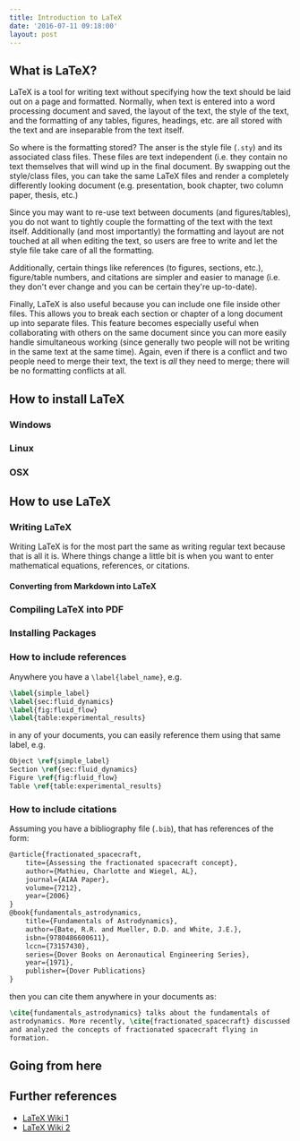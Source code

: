 ```yaml
---
title: Introduction to LaTeX
date: '2016-07-11 09:18:00'
layout: post
---
```

## What is LaTeX?

LaTeX is a tool for writing text without specifying how the text
should be laid out on a page and formatted. Normally, when text is
entered into a word processing document and saved, the layout of the
text, the style of the text, and the formatting of any tables,
figures, headings, etc. are all stored with the text and are
inseparable from the text itself.

So where is the formatting stored? The anser is the style file
(`.sty`) and its associated class files. These files are text
independent (i.e. they contain no text themselves that will wind up in
the final document. By swapping out the style/class files, you can
take the same LaTeX files and render a completely differently looking
document (e.g. presentation, book chapter, two column paper, thesis,
etc.)

Since you may want to re-use text between documents (and
figures/tables), you do not want to tightly couple the formatting of
the text with the text itself. Additionally (and most importantly) the
formatting and layout are not touched at all when editing the text, so
users are free to write and let the style file take care of all the
formatting.

Additionally, certain things like references (to figures, sections,
etc.), figure/table numbers, and citations are simpler and easier to
manage (i.e. they don't ever change and you can be certain they're
up-to-date).

Finally, LaTeX is also useful because you can include one file inside
other files. This allows you to break each section or chapter of a
long document up into separate files. This feature becomes especially
useful when collaborating with others on the same document since you
can more easily handle simultaneous working (since generally two
people will not be writing in the same text at the same time). Again,
even if there is a conflict and two people need to merge their text,
the text is _all_ they need to merge; there will be no formatting
conflicts at all.

## How to install LaTeX

### Windows

### Linux

### OSX

## How to use LaTeX

### Writing LaTeX

Writing LaTeX is for the most part the same as writing regular text
because that is all it is. Where things change a little bit is when
you want to enter mathematical equations, references, or citations.

#### Converting from Markdown into LaTeX

### Compiling LaTeX into PDF

### Installing Packages

### How to include references

Anywhere you have a `\label{label_name}`, e.g.

```latex
\label{simple_label}
\label{sec:fluid_dynamics}
\label{fig:fluid_flow}
\label{table:experimental_results}
```

in any of your documents, you can easily reference them using that
same label, e.g.

```latex
Object \ref{simple_label}
Section \ref{sec:fluid_dynamics}
Figure \ref{fig:fluid_flow}
Table \ref{table:experimental_results}
```

### How to include citations

Assuming you have a bibliography file (`.bib`), that has references of
the form:

```latex
@article{fractionated_spacecraft,
	tite={Assessing the fractionated spacecraft concept},
	author={Mathieu, Charlotte and Wiegel, AL},
	journal={AIAA Paper},
	volume={7212},
	year={2006}
}
@book{fundamentals_astrodynamics,
	title={Fundamentals of Astrodynamics},
	author={Bate, R.R. and Mueller, D.D. and White, J.E.},
	isbn={9780486600611},
	lccn={73157430},
	series={Dover Books on Aeronautical Engineering Series},
	year={1971},
	publisher={Dover Publications}
}
```

then you can cite them anywhere in your documents as:

```latex
\cite{fundamentals_astrodynamics} talks about the fundamentals of
astrodynamics. More recently, \cite{fractionated_spacecraft} discussed
and analyzed the concepts of fractionated spacecraft flying in
formation.
```

## Going from here

## Further references

* [LaTeX Wiki 1](http://en.wikibooks.org/wiki/LaTeX)
* [LaTeX Wiki 2](http://latex.wikia.com/wiki/Main_Page)

